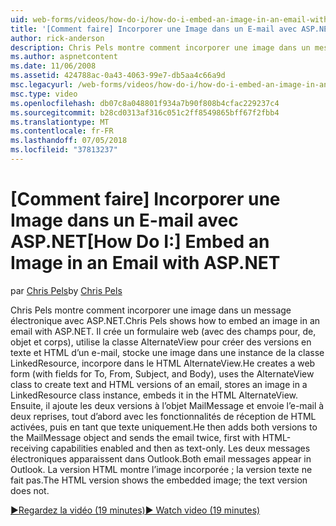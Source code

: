```yaml
---
uid: web-forms/videos/how-do-i/how-do-i-embed-an-image-in-an-email-with-aspnet
title: '[Comment faire] Incorporer une Image dans un E-mail avec ASP.NET | Microsoft Docs'
author: rick-anderson
description: Chris Pels montre comment incorporer une image dans un message électronique avec ASP.NET. Il crée un formulaire web (avec des champs pour, de, objet et corps), utilise le AlternateView...
ms.author: aspnetcontent
ms.date: 11/06/2008
ms.assetid: 424788ac-0a43-4063-99e7-db5aa4c66a9d
msc.legacyurl: /web-forms/videos/how-do-i/how-do-i-embed-an-image-in-an-email-with-aspnet
msc.type: video
ms.openlocfilehash: db07c8a048801f934a7b90f808b4cfac229237c4
ms.sourcegitcommit: b28cd0313af316c051c2ff8549865bff67f2fbb4
ms.translationtype: MT
ms.contentlocale: fr-FR
ms.lasthandoff: 07/05/2018
ms.locfileid: "37813237"
---
```

<a name="how-do-i-embed-an-image-in-an-email-with-aspnet"></a><span data-ttu-id="82727-104">[Comment faire] Incorporer une Image dans un E-mail avec ASP.NET</span><span class="sxs-lookup"><span data-stu-id="82727-104">[How Do I:] Embed an Image in an Email with ASP.NET</span></span>
====================
<span data-ttu-id="82727-105">par [Chris Pels](https://twitter.com/chrispels)</span><span class="sxs-lookup"><span data-stu-id="82727-105">by [Chris Pels](https://twitter.com/chrispels)</span></span>

<span data-ttu-id="82727-106">Chris Pels montre comment incorporer une image dans un message électronique avec ASP.NET.</span><span class="sxs-lookup"><span data-stu-id="82727-106">Chris Pels shows how to embed an image in an email with ASP.NET.</span></span> <span data-ttu-id="82727-107">Il crée un formulaire web (avec des champs pour, de, objet et corps), utilise la classe AlternateView pour créer des versions en texte et HTML d’un e-mail, stocke une image dans une instance de la classe LinkedResource, incorpore dans le HTML AlternateView.</span><span class="sxs-lookup"><span data-stu-id="82727-107">He creates a web form (with fields for To, From, Subject, and Body), uses the AlternateView class to create text and HTML versions of an email, stores an image in a LinkedResource class instance, embeds it in the HTML AlternateView.</span></span> <span data-ttu-id="82727-108">Ensuite, il ajoute les deux versions à l’objet MailMessage et envoie l’e-mail à deux reprises, tout d’abord avec les fonctionnalités de réception de HTML activées, puis en tant que texte uniquement.</span><span class="sxs-lookup"><span data-stu-id="82727-108">He then adds both versions to the MailMessage object and sends the email twice, first with HTML-receiving capabilities enabled and then as text-only.</span></span> <span data-ttu-id="82727-109">Les deux messages électroniques apparaissent dans Outlook.</span><span class="sxs-lookup"><span data-stu-id="82727-109">Both email messages appear in Outlook.</span></span> <span data-ttu-id="82727-110">La version HTML montre l’image incorporée ; la version texte ne fait pas.</span><span class="sxs-lookup"><span data-stu-id="82727-110">The HTML version shows the embedded image; the text version does not.</span></span>

[<span data-ttu-id="82727-111">&#9654;Regardez la vidéo (19 minutes)</span><span class="sxs-lookup"><span data-stu-id="82727-111">&#9654; Watch video (19 minutes)</span></span>](https://channel9.msdn.com/Blogs/ASP-NET-Site-Videos/how-do-i-embed-an-image-in-an-email-with-aspnet)
